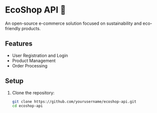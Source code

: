 # EcoShop API 🌿

An open-source e-commerce solution focused on sustainability and eco-friendly products.

## Features

-   User Registration and Login
-   Product Management
-   Order Processing

## Setup

1. Clone the repository:
    ```bash
    git clone https://github.com/yourusername/ecoshop-api.git
    cd ecoshop-api
    ```
